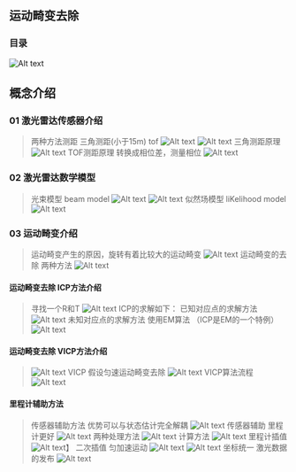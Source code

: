 ## 运动畸变去除
### 目录
![Alt text](image.png)

## 概念介绍
### 01 激光雷达传感器介绍
> 两种方法测距 三角测距(小于15m) tof
> ![Alt text](image-1.png)
> ![Alt text](image-2.png)
> 三角测距原理
> ![Alt text](image-3.png)
> TOF测距原理 转换成相位差，测量相位
> ![Alt text](image-4.png)

### 02 激光雷达数学模型
> 光束模型 beam model
> ![Alt text](image-6.png)
> ![Alt text](image-5.png)
>  似然场模型 liKelihood model
> ![Alt text](image-7.png)

### 03 运动畸变介绍
> 运动畸变产生的原因，旋转有着比较大的运动畸变
> ![Alt text](image-8.png)
> 运动畸变的去除 两种方法
> ![Alt text](image-9.png)
>
#### 运动畸变去除 ICP方法介绍
> 寻找一个R和T
> ![Alt text](image-10.png)
> ICP的求解如下：
> 已知对应点的求解方法
> ![Alt text](image-11.png)
> 未知对应点的求解方法 使用EM算法 （ICP是EM的一个特例）
> ![Alt text](image-12.png)

#### 运动畸变去除 VICP方法介绍
>![Alt text](image-13.png)
>VICP 假设匀速运动畸变去除
![Alt text](image-14.png)
>VICP算法流程
>![Alt text](image-15.png)

#### 里程计辅助方法
> 传感器辅助方法 优势可以与状态估计完全解耦
> ![Alt text](image-16.png)
> 传感器辅助 里程计更好
> ![Alt text](image-17.png)
> 两种处理方法
> ![Alt text](image-18.png)
> 计算方法
> ![Alt text](image-19.png)
> 里程计插值
> ![Alt text](image-20.png)】
> 二次插值 匀加速运动
> ![Alt text](image-21.png)
> ![Alt text](image-22.png)
> 坐标统一 激光数据的发布
> ![Alt text](image-23.png)